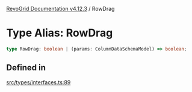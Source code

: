 [RevoGrid Documentation v4.12.3](README.md) / RowDrag

# Type Alias: RowDrag

```ts
type RowDrag: boolean | (params: ColumnDataSchemaModel) => boolean;
```

## Defined in

[src/types/interfaces.ts:89](https://github.com/revolist/revogrid/blob/d8faaf908685ef9767dc3ea8ccad1628e41fbf76/src/types/interfaces.ts#L89)
